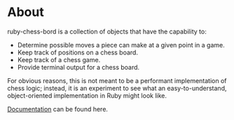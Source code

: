 # About

ruby-chess-bord is a collection of objects that have the capability to:

- Determine possible moves a piece can make at a given point in a game.
- Keep track of positions on a chess board.
- Keep track of a chess game.
- Provide terminal output for a chess board.

For obvious reasons, this is not meant to be a performant implementation of chess logic; instead, it is an experiment to see what an easy-to-understand, object-oriented implementation in Ruby might look like.

[Documentation](http://rubydoc.info/github/alex-tan/ruby-chess-board/master/frames) can be found here.
